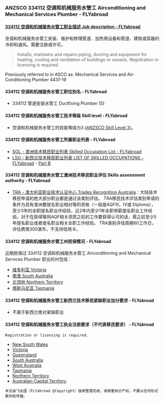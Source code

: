 ### ANZSCO 334112 空调和机械服务水管工 Airconditioning and Mechanical Services Plumber - FLYabroad ###

####  [334112 空调和机械服务水管工职业描述 Job description - FLYabroad](http://www.flyabroadvisa.com/anzsco/3341.html#334112)

空调和机械服务水管工安装、维护和修理管道、加热用设备和管道、建筑或容器的冷却和通风。需要注册或许可。

> Installs, maintains and repairs piping, ducting and equipment for heating, cooling and ventilation of buildings or vessels. Registration or licensing is required.

Previously referred to in ASCO as:
Mechanical Services and Air-Conditioning Plumber 4431-19

#### 334112 空调和机械服务水管工职位别名 - FLYabroad
 
- 334112  管道安装水管工 Ductfixing Plumber (S)

#### 334112 空调和机械服务水管工技术等级 Skill level - FLYabroad

- 空调和机械服务水管工的技能等级为3 [(ANZSCO Skill Level 3)](http://www.flyabroadvisa.com/anzsco/)。

#### 334112 空调和机械服务水管工所属职业列表 - FLYabroad

- [SOL - 澳洲技术移民职业列表 Skilled Occupation List - FLYabroad](http://www.flyabroadvisa.com/sol/)
- [LSO - 新西兰技术移民职业列表 LIST OF SKILLED OCCUPATIONS - FLYabroad](http://nz.flyabroadvisa.com/lso/) - [Part B](partb)

#### 334112 空调和机械服务水管工澳洲技术移民职业评估 Skills assessment authority - FLYabroad

- [TRA - 澳大利亚职业技术认证中心 Trades Recognition Australia](http://www.flyabroadvisa.com/ass/tra.html)：大陆技术移民申请的绝大部分职业都是通过该类别评估。
TRA移民技术评估类别申请的条件为具有澳洲要提名职业相对等的资格（一般是AQFIII，IV或 Diploma），至少3年的全职提名职业作经验，近2年内至少1年全职带薪提名职业工作经验。对于在获得等同AQF相关资质之前的工作要获得认可的话，需之前至少5年提名职业或者提名职业相关全职工作经验。
TRA类别评估周期60工作日，评估费用300澳币，不支持信用卡。

#### 334112 空调和机械服务水管工州担保情况 - FLYabroad

近期担保过 334112 空调和机械服务水管工 Airconditioning and Mechanical Services Plumber 职业的州包括：

- [维多利亚 Victoria](http://www.flyabroadvisa.com/zdb/vic.html)
- [南澳 South Australia](http://www.flyabroadvisa.com/zdb/sa.html)
- [北领地 Northern Territory](http://www.flyabroadvisa.com/zdb/nt.html)
- [塔斯马尼亚 Tasmania](http://www.flyabroadvisa.com/zdb/tas.html)

#### 334112 空调和机械服务水管工新西兰技术移民紧缺职业加分要求 - FLYabroad

- 不属于新西兰绝对紧缺职业

#### 334112 空调和机械服务水管工执业注册要求（不代表移民要求） - FLYabroad

    Registration or licensing is required.

- [New South Wales](http://www.fairtrading.nsw.gov.au/)
- [Victoria ](http://www.buildingcommission.com.au/)
- [Queensland ](http://www.qbcc.qld.gov.au/Pages/default.aspx)
- [South Australia ](http://www.ocba.sa.gov.au/)
- [West Australia  ](http://www.plumbers.wa.gov.au/index.html)
- [Tasmania ](http://workplacestandards.tas.gov.au/home)
- [Northern Territory ](http://www.bpb.nt.gov.au/)
- [Australian Capital Territory ](http://www.actpla.act.gov.au/)

`本文由飞出国（FLYabroad @Copyright）独家整理完成，请尊重知识产权，不要以任何形式散布和传播。`